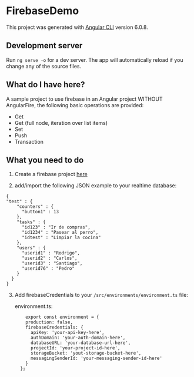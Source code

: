 # FirebaseDemo

This project was generated with [Angular CLI](https://github.com/angular/angular-cli) version 6.0.8.

## Development server

Run `ng serve -o` for a dev server. The app will automatically reload if you change any of the source files.

## What do I have here?

A sample project to use firebase in an Angular project WITHOUT AngularFire, the following basic operations are provided:

* Get
* Get (full node, iteration over list items)
* Set
* Push
* Transaction

## What you need to do

1. Create a firebase project [here](https://console.firebase.google.com) 

2. add/import the following JSON example to your realtime database:
```
{
"test" : {
    "counters" : {
      "button1" : 13
    },
    "tasks" : {
      "id123" : "Ir de compras",
      "id1234" : "Pasear al perro",
      "idtest" : "Limpiar la cocina"
    },
    "users" : {
      "userid1" : "Rodrigo",
      "userid2" : "Carlos",
      "userid3" : "Santiago",
      "userid76" : "Pedro"
    }
  }
}
```

3. Add firebaseCredentials to your `/src/environments/environment.ts` file:

    environment.ts: 
    ```
        export const environment = {
        production: false,
        firebaseCredentials: {
          apiKey: 'your-api-key-here',
          authDomain: 'your-auth-domain-here',
          databaseURL: 'your-database-url-here',
          projectId: 'your-project-id-here',
          storageBucket: 'yout-storage-bucket-here',
          messagingSenderId: 'your-messaging-sender-id-here'
        }
      };
    ```



